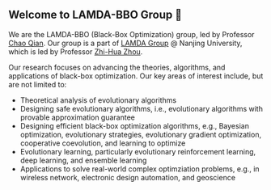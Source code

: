 ## Welcome to LAMDA-BBO Group 👋

We are the LAMDA-BBO (Black-Box Optimization) group, led by Professor [Chao Qian](http://www.lamda.nju.edu.cn/qianc/). Our group is a part of [LAMDA Group](http://www.lamda.nju.edu.cn/MainPage.ashx) @ Nanjing University, which is led by Professor [Zhi-Hua Zhou](https://cs.nju.edu.cn/zhouzh/index.htm). 

Our research focuses on advancing the theories, algorithms, and applications of black-box optimization. Our key areas of interest include, but are not limited to:

- Theoretical analysis of evolutionary algorithms
- Designing safe evolutionary algorithms, i.e., evolutionary algorithms with provable approximation guarantee
- Designing efficient black-box optimization algorithms, e.g., Bayesian optimization, evolutionary strategies, evolutionary gradient optimization, cooperative coevolution, and learning to optimize
- Evolutionary learning, particularly evolutionary reinforcement learning, deep learning, and ensemble learning
- Applications to solve real-world complex optimziation problems, e.g., in wireless network, electronic design automation, and geoscience
